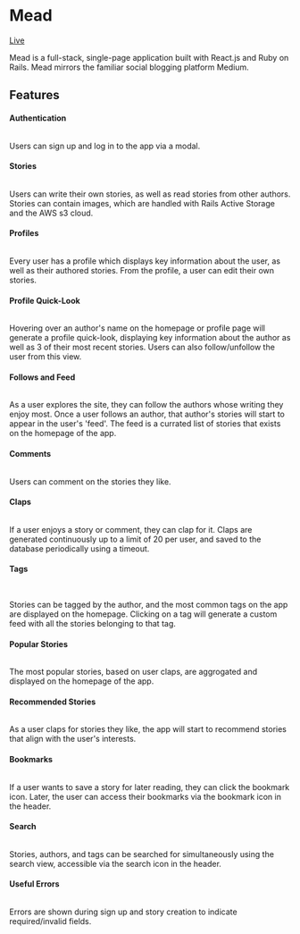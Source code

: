 # Mead

[Live](https://mead-aa.herokuapp.com/)

Mead is a full-stack, single-page application built with React.js and Ruby on Rails.  Mead mirrors the familiar social blogging platform Medium.

## Features

#### Authentication

![]()

Users can sign up and log in to the app via a modal.

#### Stories

![]()

Users can write their own stories, as well as read stories from other authors.  Stories can contain images, which are handled with Rails Active Storage and the AWS s3 cloud.

#### Profiles

![]()

Every user has a profile which displays key information about the user, as well as their authored stories.  From the profile, a user can edit their own stories.

#### Profile Quick-Look

![]()

Hovering over an author's name on the homepage or profile page will generate a profile quick-look, displaying key information about the author as well as 3 of their most recent stories.  Users can also follow/unfollow the user from this view.

#### Follows and Feed

![]()

As a user explores the site, they can follow the authors whose writing they enjoy most.  Once a user follows an author, that author's stories will start to appear in the user's 'feed'.  The feed is a currated list of stories that exists on the homepage of the app.

#### Comments

![]()

Users can comment on the stories they like.

#### Claps

![]()

If a user enjoys a story or comment, they can clap for it.  Claps are generated continuously up to a limit of 20 per user, and saved to the database periodically using a timeout.

#### Tags

![]()

![]()

Stories can be tagged by the author, and the most common tags on the app are displayed on the homepage.  Clicking on a tag will generate a custom feed with all the stories belonging to that tag.

#### Popular Stories

![]()

The most popular stories, based on user claps, are aggrogated and displayed on the homepage of the app.

#### Recommended Stories

![]()

As a user claps for stories they like, the app will start to recommend stories that align with the user's interests.

#### Bookmarks

![]()

If a user wants to save a story for later reading, they can click the bookmark icon.  Later, the user can access their bookmarks via the bookmark icon in the header.

#### Search

![]()

Stories, authors, and tags can be searched for simultaneously using the search view, accessible via the search icon in the header.

#### Useful Errors

![]()

Errors are shown during sign up and story creation to indicate required/invalid fields.